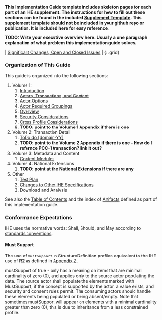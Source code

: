 
**This Implementation Guide template includes skeleton pages for each part of an IHE supplement. The instructions for how to fill out these sections can be found in the included [Supplement Template](https://github.com/IHE/supplement-template/blob/master/suppl_template.md). This supplement template should not be included in your github repo or publication. It is included here for easy reference.**

**TODO: Write your executive overview here. Usually a one paragraph explanation of what problem this implementation guide solves.**

<div markdown="1" class="stu-note">

| [Significant Changes, Open and Closed Issues](issues.html) |
{: .grid}

</div>

### Organization of This Guide

This guide is organized into the following sections:

1. Volume 1:
   1. [Introduction](volume-1.html)
   1. [Actors, Transactions, and Content](volume-1.html#actors-and-transactions)
   1. [Actor Options](volume-1.html#actor-options)
   1. [Actor Required Groupings](volume-1.html#required-groupings)
   1. [Overview](volume-1.html#overview)
   1. [Security Considerations](volume-1.html#security-considerations)
   1. [Cross Profile Considerations](volume-1.html#other-grouping)
   1. **TODO: point to the Volume 1 Appendix if there is one**
2. Volume 2: Transaction Detail
   1. [ToDo do \[domain-YY\]](domain-YY.html)
   1. **TODO: point to the Volume 2 Appendix if there is one - How do I refernce PCC-1 transaction? link it out?**
3. Volume 3: Metadata and Content
   1. [Content Modules](volume-3.html)
4. Volume 4: National Extensions
   1. **TODO: point at the National Extensions if there are any**
5. Other
   1. [Test Plan](testplan.html)
   1. [Changes to Other IHE Specifications](other.html)
   1. [Download and Analysis](download.html)

See also the [Table of Contents](toc.html) and the index of [Artifacts](artifacts.html) defined as part of this implementation guide.

### Conformance Expectations

IHE uses the normative words: Shall, Should, and May according to [standards conventions](https://profiles.ihe.net/GeneralIntro/ch-E.html).

#### Must Support

The use of ```mustSupport``` in StructureDefinition profiles equivalent to the IHE use of **R2** as defined in [Appendix Z](https://profiles.ihe.net/ITI/TF/Volume2/ch-Z.html#z.10-profiling-conventions-for-constraints-on-fhir).

mustSupport of true - only has a meaning on items that are minimal cardinality of zero (0), and applies only to the source actor populating the data. The source actor shall populate the elements marked with MustSupport, if the concept is supported by the actor, a value exists, and security and consent rules permit.
The consuming actors should handle these elements being populated or being absent/empty.
Note that sometimes mustSupport will appear on elements with a minimal cardinality greater than zero (0), this is due to inheritance from a less constrained profile.

